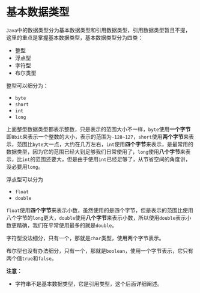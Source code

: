 # 基本数据类型

`Java`中的数据类型分为基本数据类型和引用数据类型，引用数据类型暂且不提，这里的重点是掌握基本数据类型，基本数据类型分为四类：

- 整型
- 浮点型
- 字符型
- 布尔类型

整型可以细分为：

- `byte`
- `short`
- `int`
- `long`

上面整型数据类型都表示整数，只是表示的范围大小不一样，`byte`使用**一个字节**即`8bit`来表示一个整数的大小，表示的范围为`-128~127`，`short`使用**两个字节**来表示，范围比`byte`大一点，大约在几万左右，`int`使用**四个字节**来表示，是最常用的数据类型，因为它的范围已经大到足够我们日常使用了，`long`使用**八个字节**来表示，比`int`的范围还要大，但是由于使用`int`已经足够了，从节省空间的角度讲，没必要用`long`。

浮点型可以分为

- `float`
- `double`

`float`使用**四个字节**来表示小数，虽然使用的是四个字节，但是表示的范围比使用八个字节的`long`更大，`double`使用**八个字节**来表示小数，所以使用`double`表示小数更精确，我们在平常使用最多的就是`double`。

字符型没法细分，只有一个，那就是`char`类型，使用两个字节表示。

布尔型也没有办法细分，只有一个，那就是`boolean`，使用一个字节表示，它只有两个值`true`和`false`。

**注意：**

- 字符串不是基本数据类型，它是引用类型，这个后面详细阐述。
